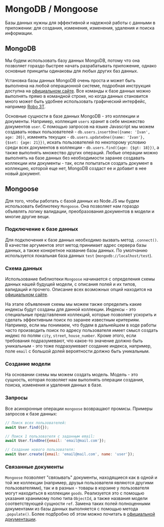 # MongoDB / Mongoose

Базы данных нужны для эффективной и надежной работы с данными в приложении: для создания, изменения,
изменения, удаления и поиска информации.


## MongoDB

Мы будем использовать базу данных MongoDB, потому что она позволяет гораздо быстрее начать 
разрабатывать приложение, однако основные принципы одинаковы для любых других баз данных.

Установка базы данных MongoDB очень проста и может быть выполнена на любой операционной системе,
подробная инструкция доступна на 
[официальном сайте](https://docs.mongodb.com/manual/administration/install-community/). Все команды
к базе данных можно выполнять прямо в командной строке, но когда данных становится много может быть
удобнее использовать графический интерфейс, например [Robo 3T](https://robomongo.org/).

Основные сущности в базе данных MongoDB - это коллекции и документы. Например, коллекция `users` 
хранит в себе множество документов `user`. С помощью запросов на языке Javascript мы можем создавать
новых пользователей - `db.users.insertOne({name: 'Ivan', age: 20})`, изменять текущих - 
`db.users.updateOne({name: 'Ivan'}, {$set: {age: 21}})`, искать пользователей по некоторому условию
среди всех документов в коллекции - `db.users.find({age: {$gt: 18}})`, а также выполнять множество
других операций. Любые операции можно выполнять на базе данных без необходимости заранее создавать
коллекции или документы - так, если попытаться создать документ в коллекцию, которой еще нет, 
MongoDB создаст ее и добавит в нее новый документ.


## Mongoose

Для того, чтобы работать с базой данных из Node.JS мы будем использовать библиотеку `Mongoose`. Она
позволяет нам гораздо объявлять логику валидации, преобразования документов в модели и многие другие
вещи.


### Подключение к базе данных

Для подключения к базе данных необходимо вызвать метод `.connect()`. В качестве аргументов этот 
метод принимает адрес сервера базы данных, а также конкретное название базы данных. По умолчанию
используется локальная база данных `test` (`mongodb://localhost/test`). 


### Схема данных

Использование библиотеки `Mongoose` начинается с определения схемы данных нашей будущей модели, с
описания полей и их типов, валидаций и прочего.
Описание всех возможных опций находится на 
[официальном сайте](https://mongoosejs.com/docs/guide.html).

На этапе объявления схемы мы можем также определить какие индексы будут созданы для данной 
коллекции. Индексы - это специальные представления коллекций, которые позволяет ускорить и сделать
эффективным поиск по заранее известным критериям. Например, если мы понимаем, что будем в дальнейшем
в ходе работы часто производить поиск по адресу пользователя имеет смысл создать индекс по полям
`city`, `street`, `house_number`. Кроме этого, если требования подразумевают, что какое-то значение 
должно быть уникальным - это тоже подразумевает создание индекса, например, поле `email` с большой 
долей вероятности должно быть уникальным.


### Создание модели

На основании схемы мы можем создать модель. Модель - это сущность, которая позволяет нам выполнять 
операции создания, поиска, изменения и удаления данных в базе.


### Запросы

Все асинхронные операции `mongoose` возвращают промисы. Примеры запросов к базе данных:
```js
// Поиск всех пользователей:
await User.find({});

// Поиск 1 пользователя с заданным email:
await User.findOne({email: 'email@mail.com'});

// Создание нового пользователя:
await User.create({email: 'email@mail.com', name: 'user'});
``` 


### Связанные документы

`Mongoose` позволяет "связывать" документы, находящиеся как в одной и той же коллекции (например, 
друзья пользователя являются другими пользователями), так и в разных - товары в корзине у 
пользователя могут находиться в коллекции `goods`. Реализуется это с помощью указания хранимому полю
типа `ObjectId`, а также названия модели соответствующей сущности `ref`. Замена таких полей 
полноценными документами из базы данных выполняется с помощью метода `.populate()`. Более подбробно
об этом можно почитать в [официальной документации](https://mongoosejs.com/docs/populate.html). 
